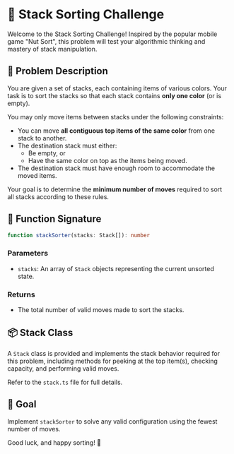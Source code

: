 # 🥞 Stack Sorting Challenge

Welcome to the Stack Sorting Challenge! Inspired by the popular mobile game "Nut Sort", this problem will test your algorithmic thinking and mastery of stack manipulation.

## 🧠 Problem Description

You are given a set of stacks, each containing items of various colors. Your task is to sort the stacks so that each stack contains **only one color** (or is empty). 

You may only move items between stacks under the following constraints:

- You can move **all contiguous top items of the same color** from one stack to another.
- The destination stack must either:
  - Be empty, or
  - Have the same color on top as the items being moved.
- The destination stack must have enough room to accommodate the moved items.

Your goal is to determine the **minimum number of moves** required to sort all stacks according to these rules.

## 🔧 Function Signature

```ts
function stackSorter(stacks: Stack[]): number
```

### Parameters

- `stacks`: An array of `Stack` objects representing the current unsorted state.

### Returns

- The total number of valid moves made to sort the stacks.

## 📦 Stack Class

A `Stack` class is provided and implements the stack behavior required for this problem, including methods for peeking at the top item(s), checking capacity, and performing valid moves.

Refer to the `stack.ts` file for full details.

## 🏁 Goal

Implement `stackSorter` to solve any valid configuration using the fewest number of moves.



Good luck, and happy sorting! 🚀
